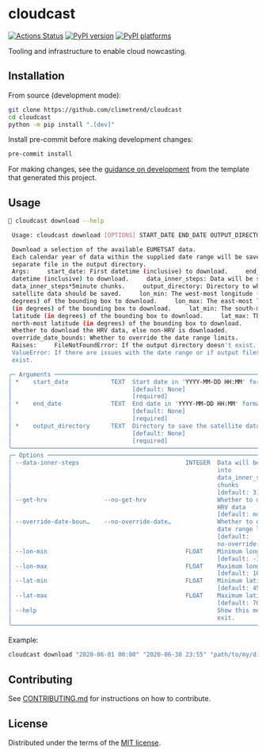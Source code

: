 # cloudcast

[![Actions Status][actions-badge]][actions-link]
[![PyPI version][pypi-version]][pypi-link]
[![PyPI platforms][pypi-platforms]][pypi-link]

Tooling and infrastructure to enable cloud nowcasting.

## Installation

From source (development mode):
```bash
git clone https://github.com/climetrend/cloudcast
cd cloudcast
python -m pip install ".[dev]"
```

Install pre-commit before making development changes:

```bash
pre-commit install
```

For making changes, see the [guidance on development](https://github.com/alan-turing-institute/python-project-template?tab=readme-ov-file#setting-up-a-new-project) from the template that generated this project.

## Usage
```bash
 cloudcast download --help

 Usage: cloudcast download [OPTIONS] START_DATE END_DATE OUTPUT_DIRECTORY

 Download a selection of the available EUMETSAT data.
 Each calendar year of data within the supplied date range will be saved to a
 separate file in the output directory.
 Args:     start_date: First datetime (inclusive) to download.     end_date: Last
 datetime (inclusive) to download.     data_inner_steps: Data will be sliced into
 data_inner_steps*5minute chunks.     output_directory: Directory to which the
 satellite data should be saved.     lon_min: The west-most longitude (in
 degrees) of the bounding box to download.     lon_max: The east-most longitude
 (in degrees) of the bounding box to download.     lat_min: The south-most
 latitude (in degrees) of the bounding box to download.     lat_max: The
 north-most latitude (in degrees) of the bounding box to download.     get_hrv:
 Whether to download the HRV data, else non-HRV is downloaded.
 override_date_bounds: Whether to override the date range limits.
 Raises:     FileNotFoundError: If the output directory doesn't exist.
 ValueError: If there are issues with the date range or if output files already
 exist.

╭─ Arguments ────────────────────────────────────────────────────────────────────╮
│ *    start_date            TEXT  Start date in 'YYYY-MM-DD HH:MM' format       │
│                                  [default: None]                               │
│                                  [required]                                    │
│ *    end_date              TEXT  End date in 'YYYY-MM-DD HH:MM' format         │
│                                  [default: None]                               │
│                                  [required]                                    │
│ *    output_directory      TEXT  Directory to save the satellite data          │
│                                  [default: None]                               │
│                                  [required]                                    │
╰────────────────────────────────────────────────────────────────────────────────╯
╭─ Options ──────────────────────────────────────────────────────────────────────╮
│ --data-inner-steps                              INTEGER  Data will be sliced   │
│                                                          into                  │
│                                                          data_inner_steps*5mi… │
│                                                          chunks                │
│                                                          [default: 3]          │
│ --get-hrv                --no-get-hrv                    Whether to download   │
│                                                          HRV data              │
│                                                          [default: no-get-hrv] │
│ --override-date-boun…    --no-override-date…             Whether to override   │
│                                                          date range limits     │
│                                                          [default:             │
│                                                          no-override-date-bou… │
│ --lon-min                                       FLOAT    Minimum longitude     │
│                                                          [default: -16]        │
│ --lon-max                                       FLOAT    Maximum longitude     │
│                                                          [default: 10]         │
│ --lat-min                                       FLOAT    Minimum latitude      │
│                                                          [default: 45]         │
│ --lat-max                                       FLOAT    Maximum latitude      │
│                                                          [default: 70]         │
│ --help                                                   Show this message and │
│                                                          exit.                 │
╰────────────────────────────────────────────────────────────────────────────────╯

```

Example:

```bash
cloudcast download "2020-06-01 00:00" "2020-06-30 23:55" "path/to/my/dir/data.zarr"
```


## Contributing

See [CONTRIBUTING.md](CONTRIBUTING.md) for instructions on how to contribute.

## License

Distributed under the terms of the [MIT license](LICENSE).


<!-- prettier-ignore-start -->
[actions-badge]:            https://github.com/climetrend/cloudcast/workflows/CI/badge.svg
[actions-link]:             https://github.com/climetrend/cloudcast/actions
[pypi-link]:                https://pypi.org/project/cloudcast/
[pypi-platforms]:           https://img.shields.io/pypi/pyversions/cloudcast
[pypi-version]:             https://img.shields.io/pypi/v/cloudcast
<!-- prettier-ignore-end -->
